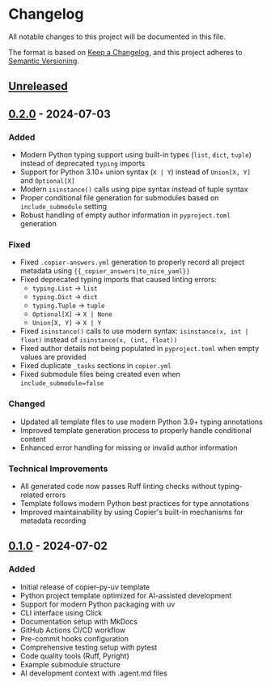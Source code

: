 # Changelog

All notable changes to this project will be documented in this file.

The format is based on [Keep a Changelog](https://keepachangelog.com/en/1.0.0/),
and this project adheres to [Semantic Versioning](https://semver.org/spec/v2.0.0.html).

## [Unreleased]

## [0.2.0] - 2024-07-03

### Added
- Modern Python typing support using built-in types (`list`, `dict`, `tuple`) instead of deprecated `typing` imports
- Support for Python 3.10+ union syntax (`X | Y`) instead of `Union[X, Y]` and `Optional[X]`
- Modern `isinstance()` calls using pipe syntax instead of tuple syntax
- Proper conditional file generation for submodules based on `include_submodule` setting
- Robust handling of empty author information in `pyproject.toml` generation

### Fixed
- Fixed `.copier-answers.yml` generation to properly record all project metadata using `{{_copier_answers|to_nice_yaml}}`
- Fixed deprecated typing imports that caused linting errors:
  - `typing.List` → `list`
  - `typing.Dict` → `dict` 
  - `typing.Tuple` → `tuple`
  - `Optional[X]` → `X | None`
  - `Union[X, Y]` → `X | Y`
- Fixed `isinstance()` calls to use modern syntax: `isinstance(x, int | float)` instead of `isinstance(x, (int, float))`
- Fixed author details not being populated in `pyproject.toml` when empty values are provided
- Fixed duplicate `_tasks` sections in `copier.yml`
- Fixed submodule files being created even when `include_submodule=false`

### Changed
- Updated all template files to use modern Python 3.9+ typing annotations
- Improved template generation process to properly handle conditional content
- Enhanced error handling for missing or invalid author information

### Technical Improvements
- All generated code now passes Ruff linting checks without typing-related errors
- Template follows modern Python best practices for type annotations
- Improved maintainability by using Copier's built-in mechanisms for metadata recording

## [0.1.0] - 2024-07-02

### Added
- Initial release of copier-py-uv template
- Python project template optimized for AI-assisted development
- Support for modern Python packaging with uv
- CLI interface using Click
- Documentation setup with MkDocs
- GitHub Actions CI/CD workflow
- Pre-commit hooks configuration
- Comprehensive testing setup with pytest
- Code quality tools (Ruff, Pyright)
- Example submodule structure
- AI development context with .agent.md files

[Unreleased]: https://github.com/yourusername/copier-py-uv/compare/v0.2.0...HEAD
[0.2.0]: https://github.com/yourusername/copier-py-uv/compare/v0.1.0...v0.2.0
[0.1.0]: https://github.com/yourusername/copier-py-uv/releases/tag/v0.1.0